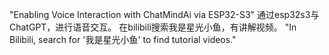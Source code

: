 "Enabling Voice Interaction with ChatMindAi via ESP32-S3"
通过esp32s3与ChatGPT，进行语音交互。
在bilibili搜索我是星光小鱼，有讲解视频。
"In Bilibili, search for '我是星光小鱼' to find tutorial videos."
